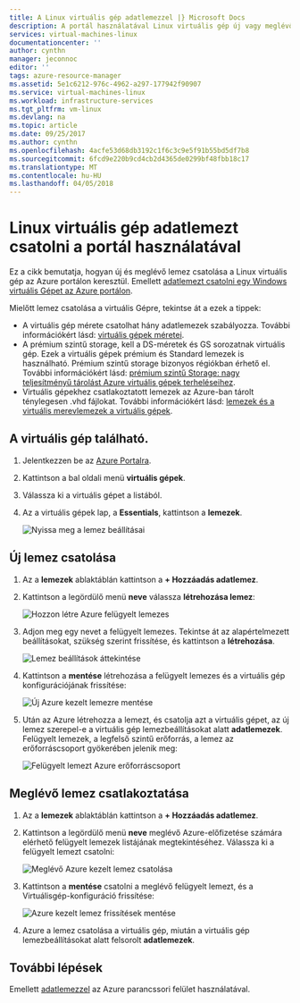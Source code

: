 ```yaml
---
title: A Linux virtuális gép adatlemezzel |} Microsoft Docs
description: A portál használatával Linux virtuális gép új vagy meglévő adatlemezt csatolni.
services: virtual-machines-linux
documentationcenter: ''
author: cynthn
manager: jeconnoc
editor: ''
tags: azure-resource-manager
ms.assetid: 5e1c6212-976c-4962-a297-177942f90907
ms.service: virtual-machines-linux
ms.workload: infrastructure-services
ms.tgt_pltfrm: vm-linux
ms.devlang: na
ms.topic: article
ms.date: 09/25/2017
ms.author: cynthn
ms.openlocfilehash: 4acfe53d68db3192c1f6c3c9e5f91b55bd5df7b8
ms.sourcegitcommit: 6fcd9e220b9cd4cb2d4365de0299bf48fbb18c17
ms.translationtype: MT
ms.contentlocale: hu-HU
ms.lasthandoff: 04/05/2018
---
```

# <a name="use-the-portal-to-attach-a-data-disk-to-a-linux-vm"></a>Linux virtuális gép adatlemezt csatolni a portál használatával 
Ez a cikk bemutatja, hogyan új és meglévő lemez csatolása a Linux virtuális gép az Azure portálon keresztül. Emellett [adatlemezt csatolni egy Windows virtuális Gépet az Azure portálon](../windows/attach-managed-disk-portal.md?toc=%2fazure%2fvirtual-machines%2fwindows%2ftoc.json). 

Mielőtt lemez csatolása a virtuális Gépre, tekintse át a ezek a tippek:

* A virtuális gép mérete csatolhat hány adatlemezek szabályozza. További információkért lásd: [virtuális gépek méretei](sizes.md?toc=%2fazure%2fvirtual-machines%2flinux%2ftoc.json).
* A prémium szintű storage, kell a DS-méretek és GS sorozatnak virtuális gép. Ezek a virtuális gépek prémium és Standard lemezek is használható. Prémium szintű storage bizonyos régiókban érhető el. További információkért lásd: [prémium szintű Storage: nagy teljesítményű tárolást Azure virtuális gépek terheléseihez](../windows/premium-storage.md?toc=%2fazure%2fvirtual-machines%2flinux%2ftoc.json).
* Virtuális gépekhez csatlakoztatott lemezek az Azure-ban tárolt ténylegesen .vhd fájlokat. További információkért lásd: [lemezek és a virtuális merevlemezek a virtuális gépek](about-disks-and-vhds.md?toc=%2fazure%2fvirtual-machines%2flinux%2ftoc.json).


## <a name="find-the-virtual-machine"></a>A virtuális gép található.
1. Jelentkezzen be az [Azure Portalra](https://portal.azure.com/).
2. Kattintson a bal oldali menü **virtuális gépek**.
3. Válassza ki a virtuális gépet a listából.
4. Az a virtuális gépek lap, a **Essentials**, kattintson a **lemezek**.
   
    ![Nyissa meg a lemez beállításai](./media/attach-disk-portal/find-disk-settings.png)


## <a name="attach-a-new-disk"></a>Új lemez csatolása

1. Az a **lemezek** ablaktáblán kattintson a **+ Hozzáadás adatlemez**.
2. Kattintson a legördülő menü **neve** válassza **létrehozása lemez**:

    ![Hozzon létre Azure felügyelt lemezes](./media/attach-disk-portal/create-new-md.png)

3. Adjon meg egy nevet a felügyelt lemezes. Tekintse át az alapértelmezett beállításokat, szükség szerint frissítése, és kattintson a **létrehozása**.
   
   ![Lemez beállítások áttekintése](./media/attach-disk-portal/create-new-md-settings.png)

4. Kattintson a **mentése** létrehozása a felügyelt lemezes és a virtuális gép konfigurációjának frissítése:

   ![Új Azure kezelt lemezre mentése](./media/attach-disk-portal/confirm-create-new-md.png)

5. Után az Azure létrehozza a lemezt, és csatolja azt a virtuális gépet, az új lemez szerepel-e a virtuális gép lemezbeállításokat alatt **adatlemezek**. Felügyelt lemezek, a legfelső szintű erőforrás, a lemez az erőforráscsoport gyökerében jelenik meg:

   ![Felügyelt lemezt Azure erőforráscsoport](./media/attach-disk-portal/view-md-resource-group.png)

## <a name="attach-an-existing-disk"></a>Meglévő lemez csatlakoztatása
1. Az a **lemezek** ablaktáblán kattintson a **+ Hozzáadás adatlemez**.
2. Kattintson a legördülő menü **neve** meglévő Azure-előfizetése számára elérhető felügyelt lemezek listájának megtekintéséhez. Válassza ki a felügyelt lemezt csatolni:

   ![Meglévő Azure kezelt lemez csatolása](./media/attach-disk-portal/select-existing-md.png)

3. Kattintson a **mentése** csatolni a meglévő felügyelt lemezt, és a Virtuálisgép-konfiguráció frissítése:
   
   ![Azure kezelt lemez frissítések mentése](./media/attach-disk-portal/confirm-attach-existing-md.png)

4. Azure a lemez csatolása a virtuális gép, miután a virtuális gép lemezbeállításokat alatt felsorolt **adatlemezek**.



## <a name="next-steps"></a>További lépések
Emellett [adatlemezzel](add-disk.md) az Azure parancssori felület használatával.
